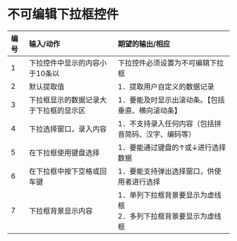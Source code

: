# 不可编辑下拉框控件
| 编号 | 输入/动作                              | 期望的输出/相应                                                      |
| :--- | :------------------------------------- | :------------------------------------------------------------------- |
| 1    | 下拉控件中显示的内容小于10条以         | 下拉控件必须设置为不可编辑下拉框                                     |
| 2    | 默认提取值                             | 1．提取用户自定义的数据记录                                          |
| 3    | 下拉框显示的数据记录大于下拉框的显示区 | 1．要能及时显示出滚动条。【包括垂直、横向滚动条】                    |
| 4    | 下拉选择窗口，录入内容                 | 1．不支持录入任何内容（包括拼音简码、汉字、编码等）                  |
| 5    | 在下拉框使用键盘选择                   | 1．要能通过键盘的↑或↓进行选择数据                                  |
| 6    | 在下拉框中按下空格或回车键             | 1．要能支持弹出选择窗口，供使用者进行选择                            |
| 7    | 下拉框背景显示内容                     | 1．单列下拉框背景要显示为虚线框<br />2．多列下拉框背景要显示为虚线框 |